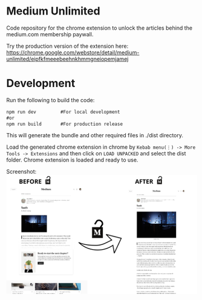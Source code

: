 # Medium Unlimited

Code repository for the chrome extension to unlock the articles behind the medium.com membership paywall.

Try the production version of the extension here: https://chrome.google.com/webstore/detail/medium-unlimited/eipfkfmeeebeehnkhmmgneiopemjamej

# Development

Run the following to build the code:

```
npm run dev         #For local development
#or
npm run build       #For production release
```

This will generate the bundle and other required files in ./dist directory.

Load the generated chrome extension in chrome by `Kebab menu(⋮) -> More Tools -> Extensions` and then click on `LOAD UNPACKED` and select the dist folder.
Chrome extension is loaded and ready to use.

Screenshot:
![alt text](https://raw.githubusercontent.com/manojVivek/medium-unlimited/master/designs/screenshot.png "Before after comparison")
